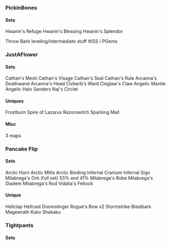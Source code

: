 ### PickinBones

#### Sets
Hwanin's Refuge
Hwanin's Blessing
Hwanin's Splendor

Throw Barb leveling/intermediate stuff
	WSS / PGems


### JustAFlower

#### Sets
Cathan's Mesh
Cathan's Visage
Cathan's Seal
Cathan's Rule
Arcanna's Deathwand
Arcanna's Head
Civberb's Ward
Cleglaw's Claw
Angelic Mantle
Angelic Halo
Sanders
Naj's Circlet

#### Uniques
Frostburn
Spire of Lazarus
Razorswitch
Sparking Mail

#### Misc
3 maps

### Pancake Flip

#### Sets
Arctic Horn
Arctic Mitts
Arctic Binding
Infernal Cranium
Infernal Sign
Milabrega's Orb (full set)
	53% and 41%
Milabrega's Robe
Milabrega's Diadem
Milabrega's Rod
Vidalia's Fetlock

#### Unique
Hellclap
Hellcast
Doomslinger
Rogue's Bow x2
Stormstrike
Blastbark
Magewrath
Kuko Shakaku


### Tightpants

#### Sets